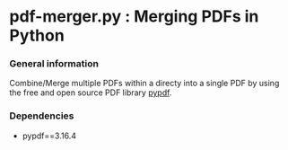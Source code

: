 # pdf-merger.py : Merging PDFs in Python

### General information

Combine/Merge multiple PDFs within a directy into a single PDF by using the free and open source PDF library [pypdf](https://pypi.org/project/pypdf/).

### Dependencies

- pypdf==3.16.4
